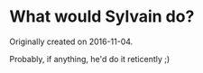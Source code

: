 What would Sylvain do?
===========================

Originally created on 2016-11-04.

Probably, if anything, he'd do it reticently ;)
